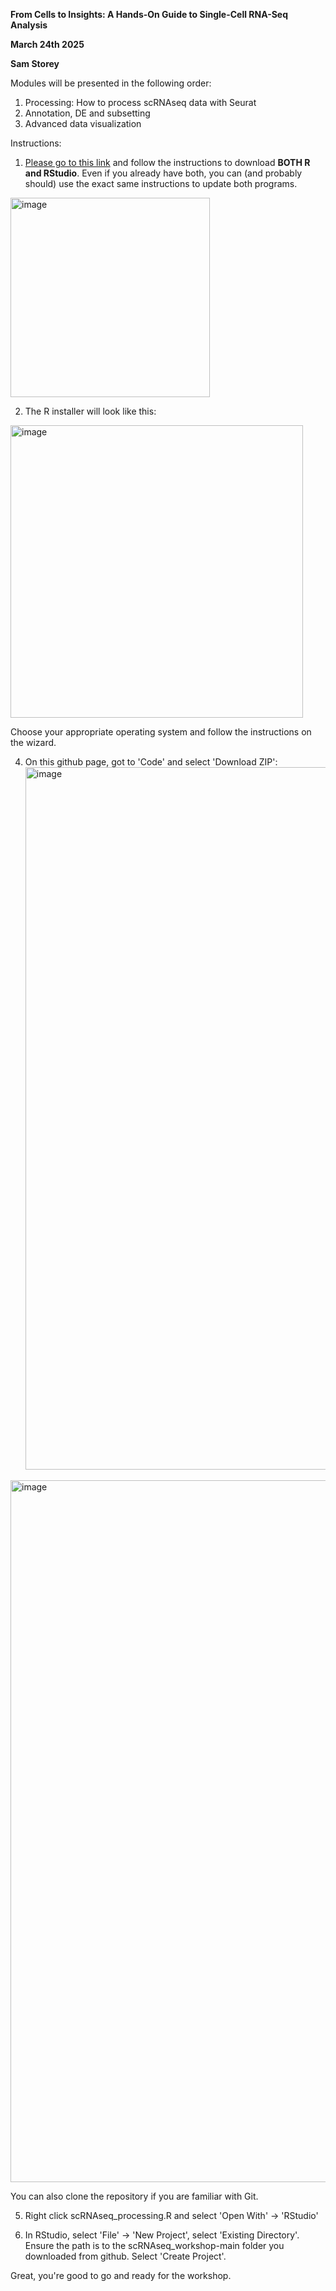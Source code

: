 **From Cells to Insights: A Hands-On Guide to Single-Cell RNA-Seq Analysis**



**March 24th 2025**

**Sam Storey**


Modules will be presented in the following order:
1. Processing: How to process scRNAseq data with Seurat
2. Annotation, DE and subsetting
3. Advanced data visualization


Instructions:

1.	[Please go to this link]([url](https://posit.co/download/rstudio-desktop/)) and follow the instructions to download **BOTH R and RStudio**. Even if you already have both, you can (and probably should) use the exact same instructions to update both programs.

<img width="319" alt="image" src="https://github.com/user-attachments/assets/62291266-5dba-4d47-822d-f6960238c4b6" />

2. The R installer will look like this:

<img width="468" alt="image" src="https://github.com/user-attachments/assets/c45f2449-ca5c-48e8-96f0-abbc3ce6c05d" />

Choose your appropriate operating system and follow the instructions on the wizard.

4. On this github page, got to 'Code' and select 'Download ZIP': <img width="1124" alt="image" src="https://github.com/user-attachments/assets/bc0120ce-ab53-4168-8fd8-d97df64e9c72" />
<img width="1123" alt="image" src="https://github.com/user-attachments/assets/020904b0-b8f3-426d-8dfa-f9a2e26a0173" />

You can also clone the repository if you are familiar with Git.



5. Right click scRNAseq_processing.R and select 'Open With' -> 'RStudio'

6. In RStudio, select 'File' -> 'New Project', select 'Existing Directory'. Ensure the path is to the scRNAseq_workshop-main folder you downloaded from github. Select 'Create Project'.


Great, you're good to go and ready for the workshop. 

	


